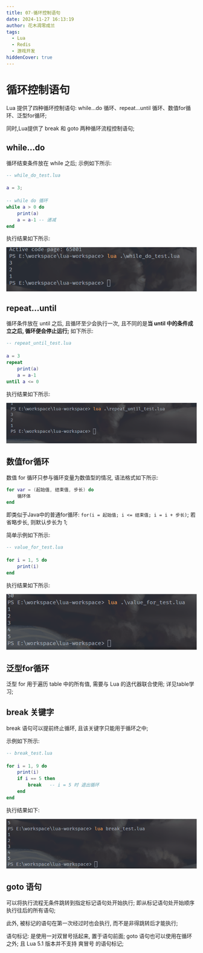 ```yaml
---
title: 07-循环控制语句
date: 2024-11-27 16:13:19
author: 花木凋零成兰
tags:
  - Lua
  - Redis
  - 游戏开发
hiddenCover: true
---
```


# 循环控制语句

Lua 提供了四种循环控制语句: while...do 循环、repeat...until 循环、数值for循环、泛型for循环;

同时,Lua提供了 break 和 goto 两种循环流程控制语句;

## while...do

循环结束条件放在 while 之后; 示例如下所示:
```lua
-- while_do_test.lua

a = 3;

-- while do 循环
while a > 0 do
    print(a)
    a = a-1 -- 递减
end
```

执行结果如下所示:

[//]: # (![]&#40;https://img.upyun.ytazwc.top/blog/202411271618363.png&#41;)
![](assets/2025-09-17-AEREN8.png)

## repeat...until

循环条件放在 until 之后, 且循环至少会执行一次, 且不同的是**当 until 中的条件成立之后, 循环便会停止运行;** 如下所示:

```lua
-- repeat_until_test.lua

a = 3
repeat
    print(a)
    a = a-1
until a <= 0

```

执行结果如下所示:

[//]: # (![]&#40;https://img.upyun.ytazwc.top/blog/202411271622590.png&#41;)
![](assets/2025-09-17-4R2hvy.png)

## 数值for循环

数值 for 循环只参与循环变量为数值型的情况, 语法格式如下所示:

```lua
for var = (起始值, 结束值, 步长) do
    循环体
end
```

即类似于Java中的普通for循环: `for(i = 起始值; i <= 结束值; i = i + 步长)`; 若省略步长, 则默认步长为 1;


简单示例如下所示:

```lua
-- value_for_test.lua

for i = 1, 5 do
    print(i)
end
```

执行结果如下所示:

[//]: # (![]&#40;https://img.upyun.ytazwc.top/blog/202411271646185.png&#41;)
![](assets/2025-09-17-keLAaw.png)

## 泛型for循环

泛型 for 用于遍历 table 中的所有值, 需要与 Lua 的迭代器联合使用; 详见table学习;

## break 关键字

break 语句可以提前终止循环, 且该关键字只能用于循环之中;

示例如下所示:

```lua
-- break_test.lua

for i = 1, 9 do
    print(i)
    if i == 5 then
        break   -- i = 5 时 退出循环
    end
end
```

执行结果如下:

[//]: # (![]&#40;https://img.upyun.ytazwc.top/blog/202411271650045.png&#41;)
![](assets/2025-09-17-QxLI6h.png)

## goto 语句

可以将执行流程无条件跳转到指定标记语句处开始执行; 即从标记语句处开始顺序执行往后的所有语句;

此外, 被标记的语句在第一次经过时也会执行, 而不是非得跳转后才能执行;

语句标记: 是使用一对双冒号括起来, 置于语句前面; goto 语句也可以使用在循环之外; 且 Lua 5.1 版本并不支持 爽冒号 的语句标记;




